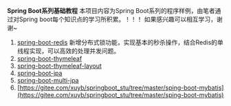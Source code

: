  **Spring Boot系列基础教程**
本项目内容为Spring Boot系列的程序样例，由笔者通过对Spring boot每个知识点的学习所积累。！！！
如果感兴趣可以相互学习，谢谢~
1. [spring-boot-redis](https://gitee.com/xuyb/springboot_stu/tree/master/spring-boot-redis)
    新增分布式锁功能，实现基本的秒杀操作，结合Redis的单线程实现，可以高效的处理并发问题。
2. [spring-boot-thymeleaf](https://gitee.com/xuyb/springboot_stu/tree/master/spring-boot-thymeleaf)
3. [spring-boot-thymeleaf-layout](https://gitee.com/xuyb/springboot_stu/tree/master/spring-boot-thymeleaf-layout)
4. [spring-boot-jpa](https://gitee.com/xuyb/springboot_stu/tree/master/spring-boot-jpa)
5. [spring-boot-multi-jpa](https://gitee.com/xuyb/springboot_stu/tree/master/spring-boot-multi-jpa)
6. [https://gitee.com/xuyb/springboot_stu/tree/master/sping-boot-mybatis](https://gitee.com/xuyb/springboot_stu/tree/master/sping-boot-mybatis)